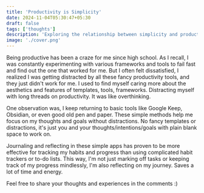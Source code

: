 ```yaml
---
title: 'Productivity is Simplicity'
date: 2024-11-04T05:30:47+05:30
draft: false
tags: ['thoughts']
description: 'Exploring the relationship between simplicity and productivity, focusing on minimalism and avoiding complexity.'
image: './cover.png'
---
```


Being productive has been a craze for me since high school. As I recall, I was constantly experimenting with various frameworks and tools to fail fast and find out the one that worked for me. But I often felt dissatisfied, I realized I was getting distracted by all these fancy productivity tools, and they just didn't work for me. I used to find myself caring more about the aesthetics and features of templates, tools, frameworks. Distracting myself with long threads on productivity. It was like overthinking.

One observation was, I keep returning to basic tools like Google Keep, Obsidian, or even good old pen and paper. These simple methods help me focus on my thoughts and goals without distractions. No fancy templates or distractions, it's just you and your thoughts/intentions/goals with plain blank space to work on.

Journaling and reflecting in these simple apps has proven to be more effective for tracking my habits and progress than using complicated habit trackers or to-do lists. This way, I'm not just marking off tasks or keeping track of my progress mindlessly, I'm also reflecting on my journey. Saves a lot of time and energy.

Feel free to share your thoughts and experiences in the comments :)
